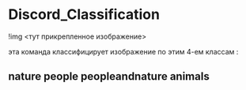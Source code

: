 # Discord_Classification

!img <тут прикрепленное изображение> 

эта команда классифицирует изображение по этим 4-ем классам :

nature
people
peopleandnature
animals
-------------------
